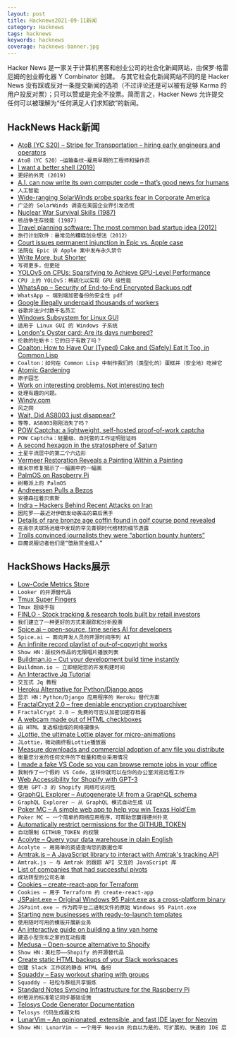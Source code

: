 ```yaml
---
layout: post
title: Hacknews2021-09-11新闻
category: Hacknews
tags: hacknews
keywords: hacknews
coverage: hacknews-banner.jpg
---
```


Hacker News 是一家关于计算机黑客和创业公司的社会化新闻网站，由保罗·格雷厄姆的创业孵化器 Y Combinator 创建。
与其它社会化新闻网站不同的是 Hacker News 没有踩或反对一条提交新闻的选项（不过评论还是可以被有足够 Karma 的用户投反对票）；只可以赞或是完全不投票。简而言之，Hacker News 允许提交任何可以被理解为“任何满足人们求知欲”的新闻。

## HackNews Hack新闻


- [AtoB (YC S20) – Stripe for Transportation – hiring early engineers and operators](https://careers.atob.com/)
- `AtoB（YC S20）–运输条纹–雇用早期的工程师和操作员`
- [I want a better shell (2019)](https://matklad.github.io/2019/11/16/a-better-shell.html)
- `更好的外壳 (2019)`
- [A.I. can now write its own computer code – that’s good news for humans](https://www.nytimes.com/2021/09/09/technology/codex-artificial-intelligence-coding.html)
- `人工智能`
- [Wide-ranging SolarWinds probe sparks fear in Corporate America](https://www.reuters.com/technology/exclusive-wide-ranging-solarwinds-probe-sparks-fear-corporate-america-2021-09-10/)
- `广泛的 SolarWinds 调查在美国企业界引发恐慌`
- [Nuclear War Survival Skills (1987)](https://www.oism.org/nwss/)
- `核战争生存技能 (1987)`
- [Travel planning software: The most common bad startup idea (2012)](https://blog.garrytan.com/travel-planning-software-the-most-common-bad)
- `旅行计划软件：最常见的糟糕创业想法（2012）`
- [Court issues permanent injunction in Epic vs. Apple case](https://www.theverge.com/2021/9/10/22662320/epic-apple-ruling-injunction-judge-court-app-store)
- `法院在 Epic 诉 Apple 案中发布永久禁令`
- [Write More, but Shorter](https://blog.kewah.com/2021/write-more-but-shorter/)
- `写得更多，但更短`
- [YOLOv5 on CPUs: Sparsifying to Achieve GPU-Level Performance](https://neuralmagic.com/blog/benchmark-yolov5-on-cpus-with-deepsparse/)
- `CPU 上的 YOLOv5：稀疏化以实现 GPU 级性能`
- [WhatsApp – Security of End-to-End Encrypted Backups pdf](https://www.whatsapp.com/security/WhatsApp_Security_Encrypted_Backups_Whitepaper.pdf)
- `WhatsApp – 端到端加密备份的安全性 pdf`
- [Google illegally underpaid thousands of workers](https://www.theguardian.com/technology/2021/sep/10/google-underpaid-workers-illegal-pay-disparity-documents)
- `谷歌非法少付数千名员工`
- [Windows Subsystem for Linux GUI](https://github.com/microsoft/wslg)
- `适用于 Linux GUI 的 Windows 子系统`
- [London's Oyster card: Are its days numbered?](https://www.bbc.co.uk/news/uk-england-london-58197631)
- `伦敦的牡蛎卡：它的日子有数了吗？`
- [Coalton: How to Have Our (Typed) Cake and (Safely) Eat It Too, in Common Lisp](https://coalton-lang.github.io/20211010-introducing-coalton/)
- `Coalton：如何在 Common Lisp 中制作我们的（类型化的）蛋糕并（安全地）吃掉它`
- [Atomic Gardening](https://www.atlasobscura.com/articles/radioactive-atomic-gardening)
- `原子园艺`
- [Work on interesting problems. Not interesting tech](https://ruky.me/2021/09/10/work-on-interesting-problems-not-interesting-technologies/)
- `处理有趣的问题。`
- [Windy.com](https://windy.com)
- `风之网`
- [Wait, Did AS8003 just disappear?](https://www.kentik.com/blog/wait-did-as8003-just-disappear/)
- `等等，AS8003刚刚消失了吗？`
- [POW Captcha: a lightweight, self-hosted proof-of-work captcha](https://git.sequentialread.com/forest/pow-captcha)
- `POW Captcha：轻量级、自托管的工作证明验证码`
- [A second hexagon in the stratosphere of Saturn](https://mesonstars.com/inteteresting/they-find-a-second-hexagon-in-the-stratosphere-of-saturn/)
- `土星平流层中的第二个六边形`
- [Vermeer Restoration Reveals a Painting Within a Painting](https://hyperallergic.com/672345/vermeer-restoration-finally-complete-reveals-a-painting-within-a-painting/)
- `维米尔修复揭示了一幅画中的一幅画`
- [PalmOS on Raspberry Pi](https://pmig96.wordpress.com/2021/04/29/palmos-on-raspberry-pi/)
- `树莓派上的 PalmOS`
- [Andreessen Pulls a Bezos](https://www.drorpoleg.com/pulling-a-bezos/)
- `安德森拉着贝索斯`
- [Indra – Hackers Behind Recent Attacks on Iran](https://research.checkpoint.com/2021/indra-hackers-behind-recent-attacks-on-iran/)
- `因陀罗——最近对伊朗发动袭击的幕后黑手`
- [Details of rare bronze age coffin found in golf course pond revealed](https://www.theguardian.com/science/2021/sep/10/rare-bronze-age-coffin-found-golf-course-pond-axe)
- `在高尔夫球场池塘中发现的罕见青铜时代棺材的细节透露`
- [Trolls convinced journalists they were “abortion bounty hunters”](https://tracingwoodgrains.medium.com/how-one-tight-knit-circle-of-internet-troublemakers-convinced-professional-journalists-they-were-ac05459aa4c5)
- `巨魔说服记者他们是“堕胎赏金猎人”`


## HackShows Hacks展示

- [ Low-Code Metrics Store](https://github.com/mlcraft-io/mlcraft)
- `Looker 的开源替代品`
- [ Tmux Super Fingers](https://github.com/artemave/tmux_super_fingers)
- `Tmux 超级手指`
- [ FINLO - Stock tracking & research tools built by retail investors](https://www.finlo.io/)
- `我们建立了一种更好的方式来跟踪和分析股票`
- [ Spice.ai – open-source, time series AI for developers](https://blog.spiceai.org)
- `Spice.ai – 面向开发人员的开源时间序列 AI`
- [ An infinite record playlist of out-of-copyright works](https://www.locserendipity.com/PushPlay.html)
- `Show HN：版权外作品的无限唱片播放列表`
- [ Buildman.io – Cut your development build time instantly](https://buildman.io)
- `Buildman.io – 立即缩短您的开发构建时间`
- [ An Interactive Jq Tutorial](https://sandbox.bio/tutorials?id=jq-intro)
- `交互式 Jq 教程`
- [ Heroku Alternative for Python/Django apps](https://appliku.com/)
- `显示 HN：Python/Django 应用程序的 Heroku 替代方案`
- [ FractalCrypt 2.0 – free deniable encryption cryptoarchiver](http://github.com/zorggish/FractalCryptGUI)
- `FractalCrypt 2.0 – 免费的可否认加密加密存档器`
- [ A webcam made out of HTML checkboxes](https://www.bryanbraun.com/checkboxland/docs/demos/webcam-test/)
- `由 HTML 复选框组成的网络摄像头`
- [ JLottie, the ultimate Lottie player for micro-animations](https://lottiefiles.com/blog/updates/jlottie-the-ultimate-lottie-player-for-micro-animations)
- `JLottie，微动画终极Lottie播放器`
- [ Measure downloads and commercial adoption of any file you distribute](https://about.scarf.sh/post/direct-downloads-via-scarf-gateway)
- `衡量您分发的任何文件的下载量和商业采用情况`
- [ I made a fake VS Code so you can browse remote jobs in your office](https://remoteok.io/vscode)
- `我制作了一个假的 VS Code，这样你就可以在你的办公室浏览远程工作`
- [ Web Accessibility for Shopify with GPT-3](https://www.tenably.app/#/shopify)
- `使用 GPT-3 的 Shopify 网络可访问性`
- [ GraphQL Explorer – Autogenerate UI from a GraphQL schema](https://4catalyzer.github.io/graphql-explorer/)
- `GraphQL Explorer – 从 GraphQL 模式自动生成 UI`
- [ Poker MC – A simple web app to help you win Texas Hold'Em](https://github.com/avittala/poker_mc)
- `Poker MC – 一个简单的网络应用程序，可帮助您赢得德州扑克`
- [ Automatically restrict permissions for the GITHUB_TOKEN](https://github.com/step-security/supply-chain-goat)
- `自动限制 GITHUB_TOKEN 的权限`
- [ Acolyte – Query your data warehouse in plain English](https://acolytehq.com)
- `Acolyte – 用简单的英语查询您的数据仓库`
- [ Amtrak.js – A JavaScript library to interact with Amtrak's tracking API](https://www.npmjs.com/package/amtrak)
- `Amtrak.js – 与 Amtrak 的跟踪 API 交互的 JavaScript 库`
- [ List of companies that had successful pivots](https://github.com/fikrikarim/companies-with-successful-pivot)
- `成功转型的公司名单`
- [ Cookies – create-react-app for Terraform](https://cookies.digger.dev)
- `Cookies – 用于 Terraform 的 create-react-app`
- [ JSPaint.exe – Original Windows 95 Paint.exe as a cross-platform binary](https://github.com/i5ik/jspaint.exe)
- `JSPaint.exe – 作为跨平台二进制文件的原始 Windows 95 Paint.exe`
- [ Starting new businesses with ready-to-launch templates](https://www.tinybuilds.co)
- `使用随时可用的模板开展新业务`
- [ An interactive guide on building a tiny van home](http://www.buildavan.co)
- `建造小型货车之家的互动指南`
- [ Medusa – Open-source alternative to Shopify](https://medusa-commerce.com)
- `Show HN：美杜莎——Shopify 的开源替代品`
- [ Create static HTML backups of your Slack workspaces](https://github.com/felixrieseberg/slack-archive)
- `创建 Slack 工作区的静态 HTML 备份`
- [ Squaddy – Easy workout sharing with groups](https://squaddy.app)
- `Squaddy – 轻松与群组共享锻炼`
- [ Standard Notes Syncing Infrastructure for the Raspberry Pi](https://github.com/agmm/standalone-rpi)
- `树莓派的标准笔记同步基础设施`
- [ Telosys Code Generator Documentation](https://doc.telosys.org/)
- `Telosys 代码生成器文档`
- [ LunarVim – An opinionated, extensible, and fast IDE layer for Neovim](https://www.lunarvim.org)
- `Show HN: LunarVim – 一个用于 Neovim 的自以为是的、可扩展的、快速的 IDE 层`

